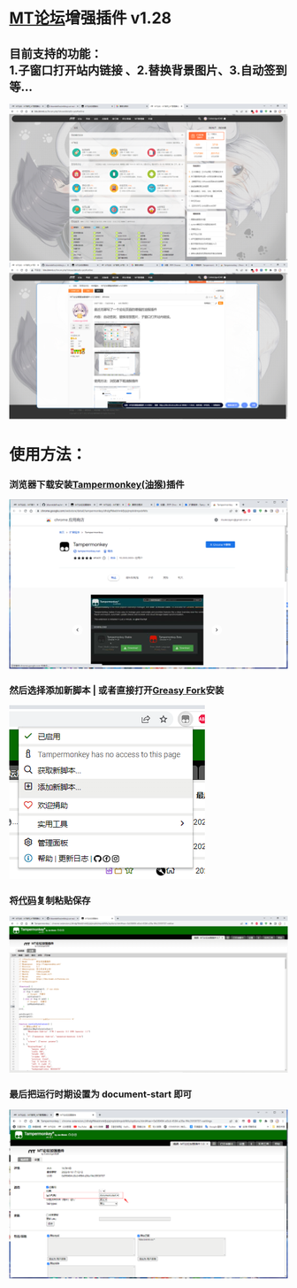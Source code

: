 # [MT论坛](https://bbs.binmt.cc/)增强插件 v1.28

目前支持的功能：<br>
1.子窗口打开站内链接 、2.替换背景图片、3.自动签到等...
---
![Image text](https://github.com/cokkeijigen/bbsmtdefine/blob/main/image1.png)<br>
![Image text](https://github.com/cokkeijigen/bbsmtdefine/blob/main/image2.png)<br>
# 使用方法：
### 浏览器下载安装[Tampermonkey(油猴)](https://www.tampermonkey.net/)插件<br>
![Image text](https://github.com/cokkeijigen/bbsmtdefine/blob/main/image3.png)<br>
### 然后选择添加新脚本 | 或者直接打开[Greasy Fork](https://greasyfork.org/zh-CN/scripts/449815-mt%E8%AE%BA%E5%9D%9B%E5%8A%A0%E5%BC%BA%E6%8F%92%E4%BB%B6)安装<br>
![Image text](https://github.com/cokkeijigen/bbsmtdefine/blob/main/image4.png)<br>
### 将[代码](https://github.com/cokkeijigen/bbsmtdefine/blob/main/mtbbs.js)复制粘贴保存<br>
![Image text](https://github.com/cokkeijigen/bbsmtdefine/blob/main/image6.png)<br>
### 最后把运行时期设置为 document-start 即可<br>
![Image text](https://github.com/cokkeijigen/bbsmtdefine/blob/main/image5.png)<br>
